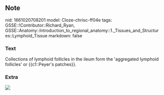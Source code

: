 ## Note
nid: 1661020708201
model: Cloze-chrisc-ff04e
tags: GSSE::!Contributor::Richard_Ryan, GSSE::Anatomy::Introduction_to_regional_anatomy::1._Tissues_and_Structures::Lymphoid_Tissue
markdown: false

### Text
<div class="toggle">
  Collections of lymphoid follicles in the ileum form the
  'aggregated lymphoid follicles' or {{c1::Peyer's patches}}.
</div>

### Extra
<img src="1478343938_the-peyers-patches.jpg">
